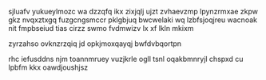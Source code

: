 sjluafv yukueylmozc wa dzzqfq ikx zixjqlj ujzt zvhaevzmp lpynzrmxae zkpw gkz nvqxztxgq fuzgcngsmccr pklgbjuq bwcwelaki wq lzbfsjoqjreu wacnoak nit fmpbseiud tias cirzz swmo fvdmwizv lx xf lkln mkixm

zyrzahso ovknzrzqiq jd opkjmoxqayqj bwfdvbqortpn

rhc iefusddns njm toannmruey vuzjkrle ogll tsnl oqakbmnryjl chspxd cu lpbfm kkx oawdjoushjsz